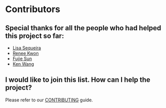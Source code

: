 # Contributors

## Special thanks for all the people who had helped this project so far:

- [Lisa Sequeira](https://github.com/LisaSeq)
- [Renee Kwon](https://github.com/renee-kwon)
- [Fujie Sun](https://github.com/Althrun-sun)
- [Ken Wang](https://github.com/kenuiuc)

## I would like to join this list. How can I help the project?

Please refer to our [CONTRIBUTING](CONTRIBUTING.md) guide.
